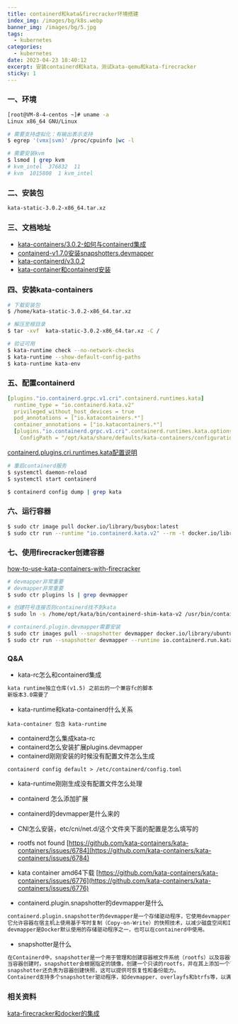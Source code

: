 ```yaml
---
title: containerd和kata&firecracker环境搭建
index_img: /images/bg/k8s.webp
banner_img: /images/bg/5.jpg
tags:
  - kubernetes
categories:
  - kubernetes
date: 2023-04-23 18:40:12
excerpt: 安装containerd和kata，测试kata-qemu和kata-firecracker
sticky: 1
---
```


### 一、环境

``` bash
[root@VM-8-4-centos ~]# uname -a
Linux x86_64 GNU/Linux

# 需要支持虚拟化：有输出表示支持
$ egrep '(vmx|svm)' /proc/cpuinfo |wc -l

# 需要安装kvm
$ lsmod | grep kvm
# kvm_intel  376832  11
# kvm  1015808  1 kvm_intel
```

### 二、安装包

``` txt
kata-static-3.0.2-x86_64.tar.xz
```

### 三、文档地址

- [kata-containers/3.0.2-如何与containerd集成](https://github.com/kata-containers/kata-containers/blob/3.0.2/docs/how-to/containerd-kata.md)
- [containerd-v1.7.0安装snapshotters.devmapper](https://github.com/containerd/containerd/blob/v1.7.0/docs/snapshotters/devmapper.md)
- [kata-containerd/v3.0.2](https://github.com/kata-containers/kata-containers/releases/tag/3.0.2)
- [kata-container和containerd安装](https://github.com/kata-containers/kata-containers/blob/main/docs/install/container-manager/containerd/containerd-install.md)


### 四、安装kata-containers

``` bash
# 下载安装包
$ /home/kata-static-3.0.2-x86_64.tar.xz

# 解压至根目录
$ tar -xvf  kata-static-3.0.2-x86_64.tar.xz -C /

# 验证可用
$ kata-runtime check --no-network-checks
$ kata-runtime --show-default-config-paths
$ kata-runtime kata-env
```

### 五、配置containerd

``` yml
[plugins."io.containerd.grpc.v1.cri".containerd.runtimes.kata]
  runtime_type = "io.containerd.kata.v2"
  privileged_without_host_devices = true
  pod_annotations = ["io.katacontainers.*"]
  container_annotations = ["io.katacontainers.*"]
  [plugins."io.containerd.grpc.v1.cri".containerd.runtimes.kata.options]
    ConfigPath = "/opt/kata/share/defaults/kata-containers/configuration.toml"
```
[containerd.plugins.cri.runtimes.kata配置说明](https://github.com/kata-containers/kata-containers/blob/main/docs/how-to/containerd-kata.md#kata-containers-as-a-runtimeclass)

``` bash
# 重启containerd服务
$ systemctl daemon-reload
$ systemctl start containerd 
```

``` bash 
$ containerd config dump | grep kata
```

### 六、运行容器

``` bash
$ sudo ctr image pull docker.io/library/busybox:latest
$ sudo ctr run --runtime "io.containerd.kata.v2" --rm -t docker.io/library/busybox:latest test-kata uname -r
```

### 七、使用firecracker创建容器


[how-to-use-kata-containers-with-firecracker](https://github.com/kata-containers/kata-containers/blob/3.0.2/docs/how-to/how-to-use-kata-containers-with-firecracker.md)

``` bash
# devmapper非常重要
# devmapper非常重要
$ sudo ctr plugins ls | grep devmapper

# 创建符号连接否则containerd找不到kata
$ sudo ln -s /home/opt/kata/bin/containerd-shim-kata-v2 /usr/bin/containerd-shim-kata-v2
```

``` bash
# containerd.plugin.devmapper需要安装
$ sudo ctr images pull --snapshotter devmapper docker.io/library/ubuntu:latest
$ sudo ctr run --snapshotter devmapper --runtime io.containerd.run.kata-fc.v2 -t --rm docker.io/library/ubuntu
```

### Q&A

- kata-rc怎么和containerd集成

``` txt
kata runtime独立仓库(v1.5) 之前出的一个兼容fc的脚本
新版本3.0需要了
```

- kata-runtime和kata-containerd什么关系

```
kata-container 包含 kata-runtime
```

- containerd怎么集成kata-rc
- containerd怎么安装扩展plugins.devmapper
- containerd刚刚安装的时候没有配置文件怎么生成
```
containerd config default > /etc/containerd/config.toml
```
- kata-runtime刚刚生成没有配置文件怎么处理
- containerd 怎么添加扩展
- containerd的devmapper是什么来的
- CNI怎么安装，etc/cni/net.d/这个文件夹下面的配置是怎么填写的

- rootfs not found
[https://github.com/kata-containers/kata-containers/issues/6784](https://github.com/kata-containers/kata-containers/issues/6784)

- kata container amd64下载
[https://github.com/kata-containers/kata-containers/issues/6776](https://github.com/kata-containers/kata-containers/issues/6776)

- containerd.plugin.snapshotter的devmapper是什么

``` txt
containerd.plugin.snapshotter的devmapper是一个存储驱动程序，它使用devmapper技术在宿主机上创建镜像和容器快照。
它允许容器在宿主机上使用基于写时复制（Copy-on-Write）的快照技术，以减少磁盘空间和I/O使用。
devmapper是Docker默认使用的存储驱动程序之一，也可以在containerd中使用。
```

- snapshotter是什么
``` txt
在Containerd中，snapshotter是一个用于管理和创建容器根文件系统（rootfs）以及容器快照的组件。
当容器创建时，snapshotter会根据指定的镜像，创建一个只读的rootfs，并在其上添加一个可写层，以允许容器进行修改。
snapshotter还负责为容器创建快照，这可以提供可恢复性和备份能力。
Containerd支持多个snapshotter驱动程序，如devmapper、overlayfs和btrfs等，以满足不同的需求和环境。
```


### 相关资料

[kata-firecracker和docker的集成](https://github.com/kata-containers/documentation/wiki/Initial-release-of-Kata-Containers-with-Firecracker-support)